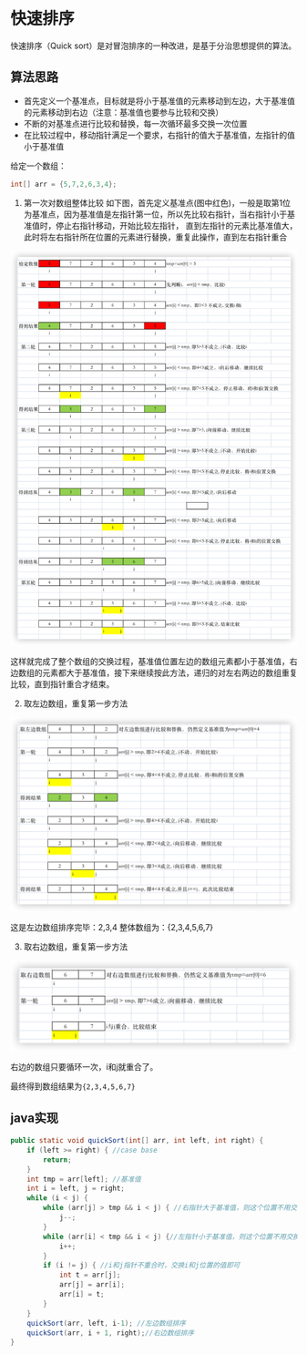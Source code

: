 # 快速排序

快速排序（Quick sort）是对冒泡排序的一种改进，是基于分治思想提供的算法。

## 算法思路
+ 首先定义一个基准点，目标就是将小于基准值的元素移动到左边，大于基准值的元素移动到右边（注意：基准值也要参与比较和交换）
+ 不断的对基准点进行比较和替换，每一次循环最多交换一次位置
+ 在比较过程中，移动指针满足一个要求，右指针的值大于基准值，左指针的值小于基准值

给定一个数组：
```java
int[] arr = {5,7,2,6,3,4};
```

1. 第一次对数组整体比较
如下图，首先定义基准点(图中红色)，一般是取第1位为基准点，因为基准值是左指针第一位，所以先比较右指针，当右指针小于基准值时，停止右指针移动，开始比较左指针，
直到左指针的元素比基准值大，此时将左右指针所在位置的元素进行替换，重复此操作，直到左右指针重合

![初始化](/images/java_basics/algorithm/quick_sort/quick_sort_compare_swap.png)

这样就完成了整个数组的交换过程，基准值位置左边的数组元素都小于基准值，右边数组的元素都大于基准值，接下来继续按此方法，递归的对左右两边的数组重复比较，直到指针重合才结束。

2. 取左边数组，重复第一步方法

![初始化](/images/java_basics/algorithm/quick_sort/quick_sort_left_arr.png)

这是左边数组排序完毕：2,3,4  整体数组为：{2,3,4,5,6,7}

3. 取右边数组，重复第一步方法

![初始化](/images/java_basics/algorithm/quick_sort/quick_sort_right_arr.png)

右边的数组只要循环一次，i和j就重合了。

最终得到数组结果为`{2,3,4,5,6,7}`

## java实现
```java
public static void quickSort(int[] arr, int left, int right) {
    if (left >= right) { //case base
        return;
    }
    int tmp = arr[left]; //基准值
    int i = left, j = right;
    while (i < j) {
        while (arr[j] > tmp && i < j) { //右指针大于基准值，则这个位置不用交换，继续比较前一个位置
            j--;
        }
        while (arr[i] < tmp && i < j) {//左指针小于基准值，则这个位置不用交换，继续比较后一个位置
            i++;
        }
        if (i != j) { //i和j指针不重合时，交换i和j位置的值即可
            int t = arr[j];
            arr[j] = arr[i];
            arr[i] = t;
        }
    }
    quickSort(arr, left, i-1); //左边数组排序
    quickSort(arr, i + 1, right);//右边数组排序
}
```




